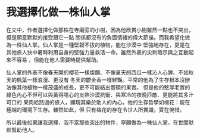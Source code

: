 # 我選擇化做一株仙人掌

在文中，作者選擇化做那株在寺廟旁的小樹，因為他欣賞小樹雖然一點也不突出，但是願意默默的接受跟它一點
關係都沒有的負面情緒的偉大節操。而我希望化做為一株仙人掌。仙人掌是一種堅韌不拔的植物，能在沙漠中
堅強地存在，更是在其他旅人快中暑時利用自身的堅強力量救活一命。雖然外表的尖刺暗示與之互動起來不容易
，但能在他人需要時提供幫助。

仙人掌的外表不像春天開的櫻花一樣燦爛、不像夏天的西瓜一樣沁人心脾、不如秋天的楓葉一樣浪漫、更沒有
冬天的鬱金香一樣鮮豔。平常的他為了生存根本沒辦法像其他植物一樣茂盛的成長，更不可能結出豐碩的果實。
但是他的憨厚老實的綠色內心不但可以與黃得噁心的炎熱沙漠抗衡、與寒冷的夜晚匹敵、更能將其多汁可口的
果肉給路過的旅人，顯現其樂於助人的內心。他的生存哲學如梅花：能在極端的環境下生存。雖然如此，但
只有梅花的存在令世人所賞識，實在惋惜。

所以最後如果讓我選擇，我不當那些突出的物件，寧願做為一株仙人掌，在世間默默幫助他人。
